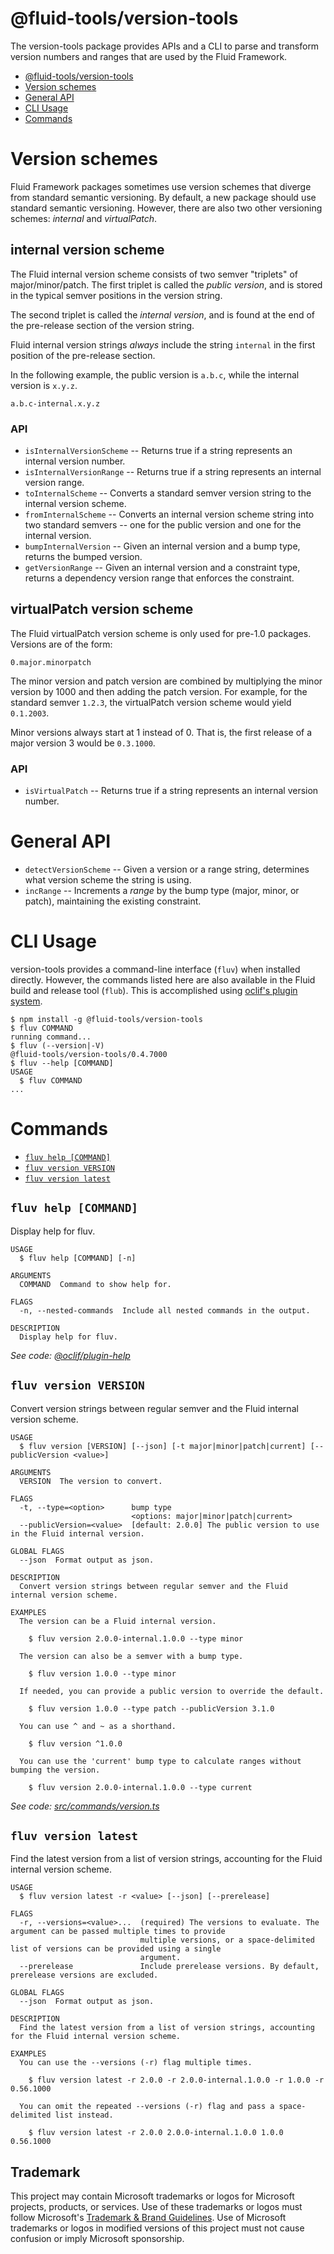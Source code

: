 # @fluid-tools/version-tools

The version-tools package provides APIs and a CLI to parse and transform version numbers and ranges that are used by the
Fluid Framework.

<!-- toc -->
* [@fluid-tools/version-tools](#fluid-toolsversion-tools)
* [Version schemes](#version-schemes)
* [General API](#general-api)
* [CLI Usage](#cli-usage)
* [Commands](#commands)
<!-- tocstop -->

# Version schemes

Fluid Framework packages sometimes use version schemes that diverge from standard semantic versioning. By default, a new
package should use standard semantic versioning. However, there are also two other versioning schemes: *internal* and
*virtualPatch*.
## internal version scheme

The Fluid internal version scheme consists of two semver "triplets" of major/minor/patch. The first triplet is called
the *public version*, and is stored in the typical semver positions in the version string.

The second triplet is called the *internal version*, and is found at the end of the pre-release section of the
version string.

Fluid internal version strings *always* include the string `internal` in the first position of the pre-release
section.

In the following example, the public version is `a.b.c`, while the internal version is `x.y.z`.

`a.b.c-internal.x.y.z`

### API

* `isInternalVersionScheme` -- Returns true if a string represents an internal version number.
* `isInternalVersionRange` -- Returns true if a string represents an internal version range.
* `toInternalScheme` -- Converts a standard semver version string to the internal version scheme.
* `fromInternalScheme` -- Converts an internal version scheme string into two standard semvers -- one for the public
  version and one for the internal version.
* `bumpInternalVersion` -- Given an internal version and a bump type, returns the bumped version.
* `getVersionRange` -- Given an internal version and a constraint type, returns a dependency version range that enforces
  the constraint.

## virtualPatch version scheme

The Fluid virtualPatch version scheme is only used for pre-1.0 packages. Versions are of the form:

`0.major.minorpatch`

The minor version and patch version are combined by multiplying the minor version by 1000 and then adding the patch
version. For example, for the standard semver `1.2.3`, the virtualPatch version scheme would yield `0.1.2003`.

Minor versions always start at 1 instead of 0. That is, the first release of a major version 3 would be `0.3.1000`.

### API

* `isVirtualPatch` -- Returns true if a string represents an internal version number.

# General API

* `detectVersionScheme` -- Given a version or a range string, determines what version scheme the string is using.
* `incRange` -- Increments a _range_ by the bump type (major, minor, or patch), maintaining the existing constraint.

# CLI Usage

version-tools provides a command-line interface (`fluv`) when installed directly. However, the commands listed here are
also available in the Fluid build and release tool (`flub`). This is accomplished using
[oclif's plugin system](https://oclif.io/docs/plugins).

<!-- usage -->
```sh-session
$ npm install -g @fluid-tools/version-tools
$ fluv COMMAND
running command...
$ fluv (--version|-V)
@fluid-tools/version-tools/0.4.7000
$ fluv --help [COMMAND]
USAGE
  $ fluv COMMAND
...
```
<!-- usagestop -->

# Commands

<!-- commands -->
* [`fluv help [COMMAND]`](#fluv-help-command)
* [`fluv version VERSION`](#fluv-version-version)
* [`fluv version latest`](#fluv-version-latest)

## `fluv help [COMMAND]`

Display help for fluv.

```
USAGE
  $ fluv help [COMMAND] [-n]

ARGUMENTS
  COMMAND  Command to show help for.

FLAGS
  -n, --nested-commands  Include all nested commands in the output.

DESCRIPTION
  Display help for fluv.
```

_See code: [@oclif/plugin-help](https://github.com/oclif/plugin-help/blob/v5.1.12/src/commands/help.ts)_

## `fluv version VERSION`

Convert version strings between regular semver and the Fluid internal version scheme.

```
USAGE
  $ fluv version [VERSION] [--json] [-t major|minor|patch|current] [--publicVersion <value>]

ARGUMENTS
  VERSION  The version to convert.

FLAGS
  -t, --type=<option>      bump type
                           <options: major|minor|patch|current>
  --publicVersion=<value>  [default: 2.0.0] The public version to use in the Fluid internal version.

GLOBAL FLAGS
  --json  Format output as json.

DESCRIPTION
  Convert version strings between regular semver and the Fluid internal version scheme.

EXAMPLES
  The version can be a Fluid internal version.

    $ fluv version 2.0.0-internal.1.0.0 --type minor

  The version can also be a semver with a bump type.

    $ fluv version 1.0.0 --type minor

  If needed, you can provide a public version to override the default.

    $ fluv version 1.0.0 --type patch --publicVersion 3.1.0

  You can use ^ and ~ as a shorthand.

    $ fluv version ^1.0.0

  You can use the 'current' bump type to calculate ranges without bumping the version.

    $ fluv version 2.0.0-internal.1.0.0 --type current
```

_See code: [src/commands/version.ts](https://github.com/microsoft/FluidFramework/blob/main/build-tools/packages/version-tools/src/commands/version.ts)_

## `fluv version latest`

Find the latest version from a list of version strings, accounting for the Fluid internal version scheme.

```
USAGE
  $ fluv version latest -r <value> [--json] [--prerelease]

FLAGS
  -r, --versions=<value>...  (required) The versions to evaluate. The argument can be passed multiple times to provide
                             multiple versions, or a space-delimited list of versions can be provided using a single
                             argument.
  --prerelease               Include prerelease versions. By default, prerelease versions are excluded.

GLOBAL FLAGS
  --json  Format output as json.

DESCRIPTION
  Find the latest version from a list of version strings, accounting for the Fluid internal version scheme.

EXAMPLES
  You can use the --versions (-r) flag multiple times.

    $ fluv version latest -r 2.0.0 -r 2.0.0-internal.1.0.0 -r 1.0.0 -r 0.56.1000

  You can omit the repeated --versions (-r) flag and pass a space-delimited list instead.

    $ fluv version latest -r 2.0.0 2.0.0-internal.1.0.0 1.0.0 0.56.1000
```
<!-- commandsstop -->

## Trademark

This project may contain Microsoft trademarks or logos for Microsoft projects, products, or services. Use of these trademarks
or logos must follow Microsoft's [Trademark & Brand Guidelines](https://www.microsoft.com/en-us/legal/intellectualproperty/trademarks/usage/general).
Use of Microsoft trademarks or logos in modified versions of this project must not cause confusion or imply Microsoft sponsorship.
